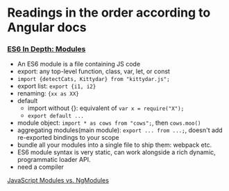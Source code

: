 # Readings in the order according to Angular docs

### [ES6 In Depth: Modules](https://hacks.mozilla.org/2015/08/es6-in-depth-modules/)

- An ES6 module is a file containing JS code
- export: any top-level function, class, var, let, or const
- `import {detectCats, Kittydar} from "kittydar.js";`
- export list: `export {i1, i2}`
- renaming: `{xx as XX}`
- default
	- import without {}: equivalent of `var x = require("X");`
	- `export default ...`
- module object: `import * as cows from "cows";`, then `cows.moo()`
- aggregating modules(main module): `export ... from ...;`, doesn't add re-exported bindings to your scope
- bundle all your modules into a single file to ship them: webpack etc.
- ES6 module syntax is very static, can work alongside a rich dynamic, programmatic loader API.
- need a compiler
 
[JavaScript Modules vs. NgModules](https://angular.io/guide/ngmodule-vs-jsmodule#javascript-modules-vs-ngmodules)


